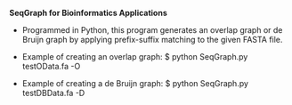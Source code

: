 **SeqGraph for Bioinformatics Applications**

- Programmed in Python, this program generates an overlap graph or de Bruijn graph by applying prefix-suffix matching to the given FASTA file.

- Example of creating an overlap graph: $ python SeqGraph.py testOData.fa -O 

- Example of creating a de Bruijn graph: $ python SeqGraph.py testDBData.fa -D


